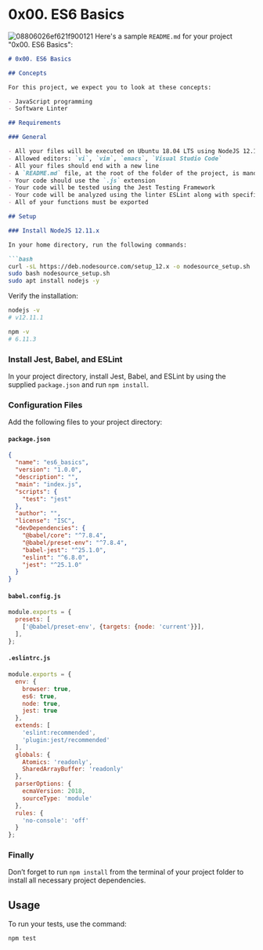 # 0x00. ES6 Basics
![08806026ef621f900121](https://github.com/Zed-bard/alx-backend-javascript/assets/132649828/0c027fca-adb5-4876-95a9-8c94df48ff4a)
Here's a sample `README.md` for your project "0x00. ES6 Basics":

```markdown
# 0x00. ES6 Basics

## Concepts

For this project, we expect you to look at these concepts:

- JavaScript programming
- Software Linter

## Requirements

### General

- All your files will be executed on Ubuntu 18.04 LTS using NodeJS 12.11.x
- Allowed editors: `vi`, `vim`, `emacs`, `Visual Studio Code`
- All your files should end with a new line
- A `README.md` file, at the root of the folder of the project, is mandatory
- Your code should use the `.js` extension
- Your code will be tested using the Jest Testing Framework
- Your code will be analyzed using the linter ESLint along with specific rules that we’ll provide
- All of your functions must be exported

## Setup

### Install NodeJS 12.11.x

In your home directory, run the following commands:

```bash
curl -sL https://deb.nodesource.com/setup_12.x -o nodesource_setup.sh
sudo bash nodesource_setup.sh
sudo apt install nodejs -y
```

Verify the installation:

```bash
nodejs -v
# v12.11.1

npm -v
# 6.11.3
```

### Install Jest, Babel, and ESLint

In your project directory, install Jest, Babel, and ESLint by using the supplied `package.json` and run `npm install`.

### Configuration Files

Add the following files to your project directory:

#### `package.json`

```json
{
  "name": "es6_basics",
  "version": "1.0.0",
  "description": "",
  "main": "index.js",
  "scripts": {
    "test": "jest"
  },
  "author": "",
  "license": "ISC",
  "devDependencies": {
    "@babel/core": "^7.8.4",
    "@babel/preset-env": "^7.8.4",
    "babel-jest": "^25.1.0",
    "eslint": "^6.8.0",
    "jest": "^25.1.0"
  }
}
```

#### `babel.config.js`

```javascript
module.exports = {
  presets: [
    ['@babel/preset-env', {targets: {node: 'current'}}],
  ],
};
```

#### `.eslintrc.js`

```javascript
module.exports = {
  env: {
    browser: true,
    es6: true,
    node: true,
    jest: true
  },
  extends: [
    'eslint:recommended',
    'plugin:jest/recommended'
  ],
  globals: {
    Atomics: 'readonly',
    SharedArrayBuffer: 'readonly'
  },
  parserOptions: {
    ecmaVersion: 2018,
    sourceType: 'module'
  },
  rules: {
    'no-console': 'off'
  }
};
```

### Finally

Don’t forget to run `npm install` from the terminal of your project folder to install all necessary project dependencies.

## Usage

To run your tests, use the command:

```bash
npm test
```
